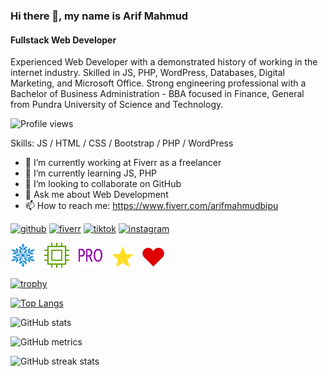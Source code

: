 ### Hi there 👋, my name is Arif Mahmud
#### Fullstack Web Developer
Experienced Web Developer with a demonstrated history of working in the internet industry. Skilled in JS, PHP, WordPress, Databases, Digital Marketing, and Microsoft Office. Strong engineering professional with a Bachelor of Business Administration - BBA focused in Finance, General from Pundra University of Science and Technology. 

![Profile views](https://gpvc.arturio.dev/arifmbipu)  

Skills: JS / HTML / CSS / Bootstrap / PHP / WordPress

- 🔭 I’m currently working at Fiverr as a freelancer
- 🌱 I’m currently learning JS, PHP
- 👯 I’m looking to collaborate on GitHub 
- 💬 Ask me about Web Development 
- 📫 How to reach me: https://www.fiverr.com/arifmahmudbipu


[<img src='https://cdn.jsdelivr.net/npm/simple-icons@3.0.1/icons/github.svg' alt='github' height='40'>](https://github.com/arifmbipu) [<img
src='https://cdn.jsdelivr.net/npm/simple-icons@3.0.1/icons/fiverr.svg' alt='fiverr' height='40'>](https://fiverr.com/arifmahmudbipu) [<img
src='https://cdn.jsdelivr.net/npm/simple-icons@3.0.1/icons/tiktok.svg' alt='tiktok' height='40'>](https://tiktok.com/@arifmbipu) [<img
src='https://cdn.jsdelivr.net/npm/simple-icons@3.0.1/icons/instagram.svg' alt='instagram' height='40'>](http://instagram.com/arifmbipu)

<a href='https://archiveprogram.github.com/'><img src='https://raw.githubusercontent.com/acervenky/animated-github-badges/master/assets/acbadge.gif' width='40' height='40'></a> <a href='https://docs.github.com/en/developers'><img src='https://raw.githubusercontent.com/acervenky/animated-github-badges/master/assets/devbadge.gif' width='40' height='40'></a> <a href='https://github.com/pricing'><img src='https://raw.githubusercontent.com/acervenky/animated-github-badges/master/assets/pro.gif' width='40' height='40'></a> <a href='https://stars.github.com/'><img src='https://raw.githubusercontent.com/acervenky/animated-github-badges/master/assets/starbadge.gif' width='35' height='35'></a> <a href='https://docs.github.com/en/github/supporting-the-open-source-community-with-github-sponsors'><img src='https://raw.githubusercontent.com/acervenky/animated-github-badges/master/assets/sponsorbadge.gif' width='35' height='35'></a> 

[![trophy](https://github-profile-trophy.vercel.app/?username=arifmbipu)](https://github.com/ryo-ma/github-profile-trophy)

[![Top Langs](https://github-readme-stats.vercel.app/api/top-langs/?username=arifmbipu)](https://github.com/anuraghazra/github-readme-stats)

![GitHub stats](https://github-readme-stats.vercel.app/api?username=arifmbipu&show_icons=true)  

![GitHub metrics](https://metrics.lecoq.io/arifmbipu)  

![GitHub streak stats](https://github-readme-streak-stats.herokuapp.com/?user=arifmbipu)  
